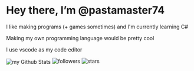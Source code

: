 # Hey there, I’m @pastamaster74

I like making programs (+ games sometimes) and I'm currently learning C#

Making my own programming language would be pretty cool

I use vscode as my code editor

<img align="center" src="https://github-readme-stats.vercel.app/api?username=pastamaster74&include_all_commits=true&count_private=true&show_icons=true&line_height=20&title_color=2B5BBD&icon_color=1124BB&text_color=A1A1A1&bg_color=0,000000,130F40" alt="my Github Stats"/>

<img alt="followers" src="https://img.shields.io/github/followers/pastamaster74?label=Followers&style=social">
<img src="https://img.shields.io/github/stars/pastamaster74?label=Stars" alt="stars">
